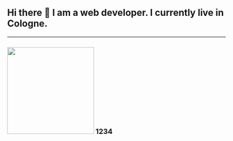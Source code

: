 ## Hi there 👋 I am a web developer. I currently live in Cologne. 
---
### <img src="https://user-images.githubusercontent.com/51678690/119563163-88f6dd00-bda7-11eb-88ef-f699db9faa85.gif" width="200px" /> 1234
<!--
**dimitris-kaikonidis/dimitris-kaikonidis** is a ✨ _special_ ✨ repository because its `README.md` (this file) appears on your GitHub profile.

Here are some ideas to get you started:

- 🔭 I’m currently working on ...
- 🌱 I’m currently learning ...
- 👯 I’m looking to collaborate on ...
- 🤔 I’m looking for help with ...
- 💬 Ask me about ...
- 📫 How to reach me: ...
- 😄 Pronouns: ...
- ⚡ Fun fact: ...
-->

